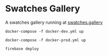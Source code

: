 # Swatches Gallery
A swatches gallery running at [swatches.gallery](https://swatches.gallery)


`docker-compose -f docker-dev.yml up`

`docker-compose -f docker-prod.yml up`

`firebase deploy`
